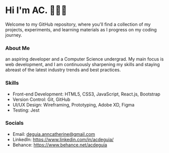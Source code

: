 # Hi I'm AC.  👋👩‍💻
  
 Welcome to my GitHub repository, where you'll find a collection of my projects, experiments, and learning materials as I progress on my coding journey.

### About Me
an aspiring developer and a Computer Science undergrad. My main focus is web development, and I am continuously sharpening my skills and staying abreast of the latest industry trends and best practices.

### Skills
* Front-end Development: HTML5, CSS3, JavaScript, React.js, Bootstrap
* Version Control: Git, GitHub
* UI/UX Design: Wireframing, Prototyping, Adobe XD, Figma
* Testing: Jest

### Socials
* Email: deguia.anncatherine@gmail.com
* LinkedIn: https://www.linkedin.com/in/acdeguia/
* Behance: https://www.behance.net/acdeguia
